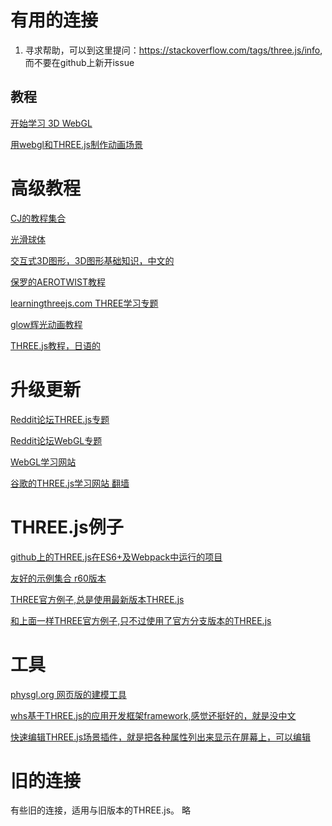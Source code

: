 # 有用的连接

1. 寻求帮助，可以到这里提问：<a href="https://stackoverflow.com/tags/three.js/info" target="_blank">https://stackoverflow.com/tags/three.js/info</a>,而不要在github上新开issue

## 教程

<a href="https://codepen.io/rachsmith/post/beginning-with-3d-webgl-pt-1-the-scene" target="_blank">开始学习 3D WebGL</a>

<a href="https://www.august.com.au/blog/animating-scenes-with-webgl-three-js/" target="_blank">用webgl和THREE.js制作动画场景</a>

# 高级教程

<a href="http://blog.cjgammon.com/" target="_blank">CJ的教程集合</a>

<a href="https://medium.com/soffritti.pierfrancesco/glossy-spheres-in-three-js-bfd2785d4857" target="_blank">光滑球体</a>

<a href="https://cn.udacity.com/course/interactive-3d-graphics--cs291" target="_blank">交互式3D图形，3D图形基础知识，中文的</a>

<a href="https://aerotwist.com/tutorials/" target="_blank">保罗的AEROTWIST教程</a>

<a href="http://learningthreejs.com/" target="_blank">learningthreejs.com THREE学习专题</a>

<a href="http://bkcore.com/blog/3d/webgl-three-js-animated-selective-glow.html" target="_blank">glow辉光动画教程</a>

<a href="http://www.natural-science.or.jp/article/20120220155529.php" target="_blank">THREE.js教程，日语的</a>

# 升级更新

<a href="https://www.reddit.com/r/threejs/" target="_blank">Reddit论坛THREE.js专题</a>

<a href="https://www.reddit.com/r/webgl/" target="_blank">Reddit论坛WebGL专题</a>

<a href="http://learningwebgl.com/blog/" target="_blank">WebGL学习网站</a>


<a href="https://plus.google.com/104300307601542851567/posts" target="_blank">谷歌的THREE.js学习网站 翻墙</a>

# THREE.js例子

<a href="https://github.com/edwinwebb/three-seed/" target="_blank">github上的THREE.js在ES6+及Webpack中运行的项目</a>

<a href="http://stemkoski.github.io/Three.js/index.html" target="_blank">友好的示例集合 r60版本</a>

<a href="https://threejs.org/examples/" target="_blank">THREE官方例子,总是使用最新版本THREE.js</a>

<a href="https://rawgit.com/mrdoob/three.js/dev/examples/" target="_blank">和上面一样THREE官方例子,只不过使用了官方分支版本的THREE.js</a>

# 工具

<a href="http://www.physgl.org/">physgl.org 网页版的建模工具</a>


<a href="https://whs.io/">whs基于THREE.js的应用开发框架framework,感觉还挺好的，就是没中文</a>

<a href="http://zz85.github.io/zz85-bookmarklets/threelabs.html">快速编辑THREE.js场景插件，就是把各种属性列出来显示在屏幕上，可以编辑</a>

# 旧的连接
有些旧的连接，适用与旧版本的THREE.js。 略